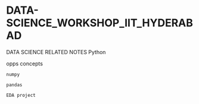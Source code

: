# DATA-SCIENCE_WORKSHOP_IIT_HYDERABAD
DATA SCIENCE RELATED NOTES  Python

opps concepts

`numpy`

`pandas`

`EDA project`


